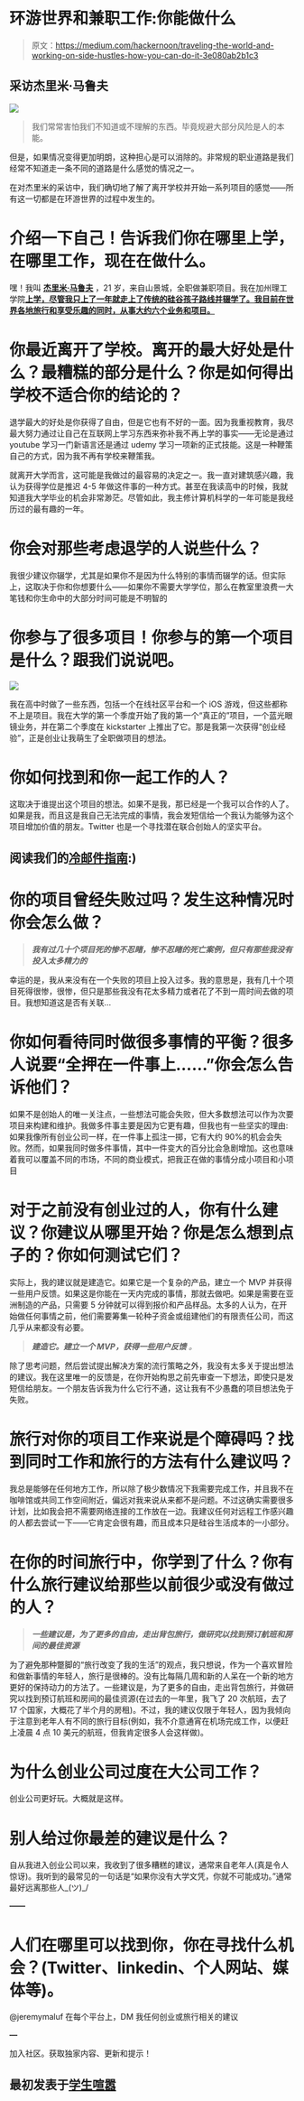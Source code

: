 # 环游世界和兼职工作:你能做什么

> 原文：<https://medium.com/hackernoon/traveling-the-world-and-working-on-side-hustles-how-you-can-do-it-3e080ab2b1c3>

## 采访杰里米·马鲁夫

![](img/a06da97bd4fc557b1cf2e9fd8c078c85.png)

> 我们常常害怕我们不知道或不理解的东西。毕竟规避大部分风险是人的本能。

但是，如果情况变得更加明朗，这种担心是可以消除的。非常规的职业道路是我们经常不知道走一条不同的道路是什么感觉的情况之一。

在对杰里米的采访中，我们确切地了解了离开学校并开始一系列项目的感觉——所有这一切都是在环游世界的过程中发生的。

# 介绍一下自己！告诉我们你在哪里上学，在哪里工作，现在在做什么。

嘿！我叫 [**杰里米·马鲁夫**](https://jeremymaluf.com/) ，21 岁，来自山景城，全职做兼职项目。我在加州理工学院[**上学，尽管我只上了一年就走上了传统的硅谷孩子路线并辍学了。我目前在世界各地旅行和享受乐趣的同时，从事大约六个业务和项目。**](http://www.calpoly.edu/)

# 你最近离开了学校。离开的最大好处是什么？最糟糕的部分是什么？你是如何得出学校不适合你的结论的？

退学最大的好处是你获得了自由，但是它也有不好的一面。因为我重视教育，我尽最大努力通过让自己在互联网上学习东西来弥补我不再上学的事实——无论是通过 youtube 学习一门新语言还是通过 udemy 学习一项新的正式技能。这是一种鞭策自己的方式，因为我不再有学校来鞭策我。

就离开大学而言，这可能是我做过的最容易的决定之一。我一直对建筑感兴趣，我认为获得学位是推迟 4-5 年做这件事的一种方式。甚至在我读高中的时候，我就知道我大学毕业的机会非常渺茫。尽管如此，我主修计算机科学的一年可能是我经历过的最有趣的一年。

# 你会对那些考虑退学的人说些什么？

我很少建议你辍学，尤其是如果你不是因为什么特别的事情而辍学的话。但实际上，这取决于你和你想要什么——如果你不需要大学学位，那么在教室里浪费一大笔钱和你生命中的大部分时间可能是不明智的

# 你参与了很多项目！你参与的第一个项目是什么？跟我们说说吧。

![](img/b8fdac44249547ded3b5c35ac81bd074.png)

我在高中时做了一些东西，包括一个在线社区平台和一个 iOS 游戏，但这些都称不上是项目。我在大学的第一个季度开始了我的第一个“真正的”项目，一个蓝光眼镜业务，并在第二个季度在 kickstarter 上推出了它。那是我第一次获得“创业经验”，正是创业让我萌生了全职做项目的想法。

# 你如何找到和你一起工作的人？

这取决于谁提出这个项目的想法。如果不是我，那已经是一个我可以合作的人了。如果是我，而且这是我自己无法完成的事情，我会发短信给一个我认为能够为这个项目增加价值的朋友。Twitter 也是一个寻找潜在联合创始人的坚实平台。

## 阅读我们的[冷邮件指南](http://studenthustle.co/internshipguide/):)

# 你的项目曾经失败过吗？发生这种情况时你会怎么做？

> ***我有过几十个项目死的惨不忍睹，惨不忍睹的死亡案例，但只有那些我没有投入太多精力的***

幸运的是，我从来没有在一个失败的项目上投入过多。我的意思是，我有几十个项目死得很惨，很惨，但只是那些我没有花太多精力或者花了不到一周时间去做的项目。我想知道这是否有关联…

# 你如何看待同时做很多事情的平衡？很多人说要“全押在一件事上……”你会怎么告诉他们？

如果不是创始人的唯一关注点，一些想法可能会失败，但大多数想法可以作为次要项目来构建和维护。我做多件事主要是因为它更有趣，但我也有一些坚实的理由:如果我像所有创业公司一样，在一件事上孤注一掷，它有大约 90%的机会会失败。然而，如果我同时做多件事情，其中一件变大的百分比会急剧增加。这也意味着我可以覆盖不同的市场，不同的商业模式，把我正在做的事情分成小项目和小项目

# 对于之前没有创业过的人，你有什么建议？你建议从哪里开始？你是怎么想到点子的？你如何测试它们？

实际上，我的建议就是建造它。如果它是一个复杂的产品，建立一个 MVP 并获得一些用户反馈。如果这是你能在一天内完成的事情，那就去做吧。如果是需要在亚洲制造的产品，只需要 5 分钟就可以得到报价和产品样品。太多的人认为，在开始做任何事情之前，他们需要筹集一轮种子资金或组建他们的有限责任公司，而这几乎从来都没有必要。

> ***建造它。建立一个 MVP，获得一些用户反馈*** *。*

除了思考问题，然后尝试提出解决方案的流行策略之外，我没有太多关于提出想法的建议。我在这里唯一的反馈是，在你开始构思之前先审查一下想法，即使只是发短信给朋友。一个朋友告诉我为什么它行不通，这让我有不少愚蠢的项目想法免于失败。

# 旅行对你的项目工作来说是个障碍吗？找到同时工作和旅行的方法有什么建议吗？

我总是能够在任何地方工作，所以除了极少数情况下我需要完成工作，并且我不在咖啡馆或共同工作空间附近，偏远对我来说从来都不是问题。不过这确实需要很多计划，比如我会把不需要网络连接的工作放在一边。我建议任何对远程工作感兴趣的人都去尝试一下——它肯定会很有趣，而且成本只是硅谷生活成本的一小部分。

# 在你的时间旅行中，你学到了什么？你有什么旅行建议给那些以前很少或没有做过的人？

> ***一些建议是，为了更多的自由，走出背包旅行，做研究以找到预订航班和房间的最佳资源***

为了避免那种蹩脚的“旅行改变了我的生活”的观点，我只想说，作为一个喜欢冒险和做新事情的年轻人，旅行是很棒的。没有比每隔几周和新的人呆在一个新的地方更好的保持动力的方法了。一些建议是，为了更多的自由，走出背包旅行，并做研究以找到预订航班和房间的最佳资源(在过去的一年里，我飞了 20 次航班，去了 17 个国家，大概花了半个月的房租)。不过，我的建议仅限于年轻人，因为我倾向于注意到老年人有不同的旅行目标(例如，我不介意通宵在机场完成工作，以便赶上凌晨 4 点 10 美元的航班，但我肯定很多人会这样做)。

# 为什么创业公司过度在大公司工作？

创业公司更好玩。大概就是这样。

# 别人给过你最差的建议是什么？

自从我进入创业公司以来，我收到了很多糟糕的建议，通常来自老年人(真是令人惊讶)。我听到的最常见的一句话是“如果你没有大学文凭，你就不可能成功。”通常最好远离那些人\_(ツ)_/

**——**

# 人们在哪里可以找到你，你在寻找什么机会？(Twitter、linkedin、个人网站、媒体等)。

@jeremymaluf 在每个平台上，DM 我任何创业或旅行相关的建议

**—**

加入社区。获取独家内容、更新和提示！

## 最初发表于[学生喧嚣](http://studenthustle.co/traveling-world-working-side-hustles-can/)